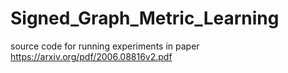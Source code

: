 # Signed_Graph_Metric_Learning
 source code for running experiments in paper https://arxiv.org/pdf/2006.08816v2.pdf
